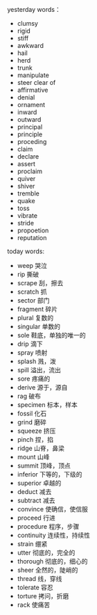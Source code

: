 yesterday words：
- clumsy
- rigid
- stiff
- awkward
- hail
- herd
- trunk
- manipulate
- steer clear of
- affirmative
- denial
- ornament
- inward
- outward
- principal
- principle
- proceding
- claim
- declare
- assert
- proclaim
- quiver
- shiver
- tremble
- quake
- toss
- vibrate
- stride
- propoetion
- reputation

today words:
- weep  哭泣
- rip   撕破
- scrape  刮，擦去
- scratch  抓
- sector   部门
- fragment  碎片
- plural  复数的
- singular   单数的
- sole   鞋底，单独的唯一的
- drip  滴下
- spray  喷射
- splash  溅，泼
- spill   溢出，流出
- sore  疼痛的
- derive   源于，源自
- rag  破布
- specimen  标本，样本
- fossil  化石
- grind   磨碎
- squeeze  挤压
- pinch   捏，掐
- ridge   山脊，鼻梁
- mount   山峰
- summit   顶峰，顶点
- inferior  下等的，下级的
- superior   卓越的
- deduct   减去
- subtract  减去
- convince   使确信，使信服
- proceed  行进
- procedure   程序，步骤
- continuity   连续性，持续性
- strain   绷紧
- utter   彻底的，完全的
- thorough  彻底的，细心的
- sheer  全然的，陡峭的
- thread  线，穿线
- tolerate   容忍
- torture   拷问，折磨
- rack   使痛苦  

